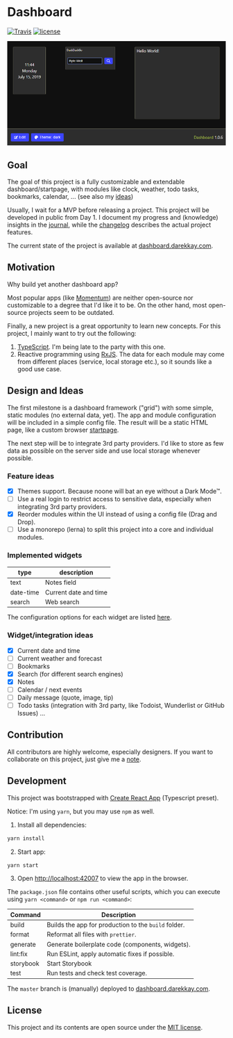 # Dashboard

[![Travis](https://img.shields.io/travis/com/darekkay/dashboard.svg?style=flat-square)](https://travis-ci.com/darekkay/dashboard) [![license](https://img.shields.io/badge/license-MIT-green.svg?style=flat-square)](https://github.com/darekkay/dashboard/blob/master/LICENSE)

![](docs/assets/img/1.0.6.png)

## Goal

The goal of this project is a fully customizable and extendable dashboard/startpage, with modules like clock, weather, todo tasks, bookmarks, calendar, ... (see also my [ideas](#design-and-ideas))

Usually, I wait for a MVP before releasing a project. This project will be developed in public from Day 1. I document my progress and (knowledge) insights in the [journal](JOURNAL.md), while the [changelog](CHANGELOG.md) describes the actual project features.

The current state of the project is available at [dashboard.darekkay.com](https://dashboard.darekkay.com).

## Motivation

Why build yet another dashboard app?

Most popular apps (like [Momentum](https://momentumdash.com/)) are neither open-source nor customizable to a degree that I'd like it to be. On the other hand, most open-source projects seem to be outdated.

Finally, a new project is a great opportunity to learn new concepts. For this project, I mainly want to try out the following:

1. [TypeScript](https://www.typescriptlang.org/). I'm being late to the party with this one.
2. Reactive programming using [RxJS](https://rxjs.dev/). The data for each module may come from different places (service, local storage etc.), so it sounds like a good use case.

## Design and Ideas

The first milestone is a dashboard framework ("grid") with some simple, static modules (no external data, yet). The app and module configuration will be included in a simple config file. The result will be a static HTML page, like a custom browser [startpage](https://www.reddit.com/r/startpages).

The next step will be to integrate 3rd party providers. I'd like to store as few data as possible on the server side and use local storage whenever possible.

### Feature ideas

- [x] Themes support. Because noone will bat an eye without a Dark Mode™.
- [ ] Use a real login to restrict access to sensitive data, especially when integrating 3rd party providers.
- [x] Reorder modules within the UI instead of using a config file (Drag and Drop).
- [ ] Use a monorepo (lerna) to split this project into a core and individual modules.

### Implemented widgets

| type      | description           |
| --------- | --------------------- |
| text      | Notes field           |
| date-time | Current date and time |
| search    | Web search            |

The configuration options for each widget are listed [here](docs/widgets.md).

### Widget/integration ideas

- [x] Current date and time
- [ ] Current weather and forecast
- [ ] Bookmarks
- [x] Search (for different search engines)
- [x] Notes
- [ ] Calendar / next events
- [ ] Daily message (quote, image, tip)
- [ ] Todo tasks (integration with 3rd party, like Todoist, Wunderlist or GitHub Issues)
  ...

## Contribution

All contributors are highly welcome, especially designers. If you want to collaborate on this project, just give me a [note](mailto:hello@darekkay.com).

## Development

This project was bootstrapped with [Create React App](https://github.com/facebook/create-react-app) (Typescript preset).

Notice: I'm using `yarn`, but you may use `npm` as well.

1. Install all dependencies:

```bash
yarn install
```

2. Start app:

```bash
yarn start
```

3. Open [http://localhost:42007](http://localhost:42007) to view the app in the browser.

The `package.json` file contains other useful scripts, which you can execute using `yarn <command>` or `npm run <command>`:

| Command   | Description                                          |
| --------- | ---------------------------------------------------- |
| build     | Builds the app for production to the `build` folder. |
| format    | Reformat all files with `prettier`.                  |
| generate  | Generate boilerplate code (components, widgets).     |
| lint:fix  | Run ESLint, apply automatic fixes if possible.       |
| storybook | Start Storybook                                      |
| test      | Run tests and check test coverage.                   |

The `master` branch is (manually) deployed to [dashboard.darekkay.com](https://dashboard.darekkay.com).

## License

This project and its contents are open source under the [MIT license](LICENSE).
